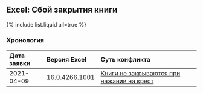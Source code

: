 ## Excel: Сбой закрытия книги

{% include list.liquid all=true %}


### Хронология

|Дата заявки|Версия Excel|Суть конфликта
|:--- |:--- |:--- 
|2021-04-09|16.0.4266.1001|[Книги не закрываются при нажании на крест](book-does-not-close)

